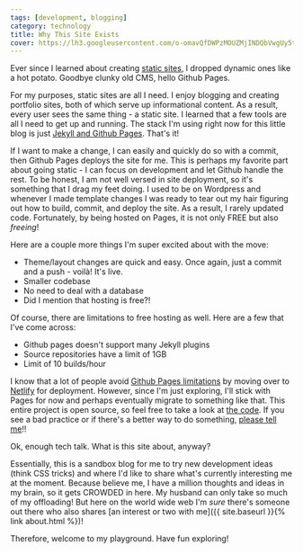 ```yaml
---
tags: [development, blogging]
category: technology
title: Why This Site Exists
cover: https://lh3.googleusercontent.com/o-omavQfDWPzMOUZMjINDQbVwgUy5t8L6QbngzpDaP67zoCFyrP44szWsztZEmkKL90U7CyXqh55aReJwmY1PmsfXNPxklScY6UwzorqXOZc1vDj51mAM5ic1Utaj1L_CUV0geBcSV24JAcv5MImJ2t_Igs4F6ZedtSzRMm9u4NCj24sBOLdWGCfJzzHzswE3wLYC61JyS0Fsiba5uWXG32MoNG82nY_eVzb5IWbBXeG-3oWfCTb27nMaCXHYdURDwZqop1gTsP5eps1FuU3ZXLt5_QvxrIRqoCjxfxmGjitpMnuXzwi_oDQg4-sOO2E-ha6sFkeiya1wagoi15OZny9Vko8OgtxkYGpu6UjaXYjil8ZGMZkgo5C6DhjQn5_0rc5iETgAdc6VejF7Co9UHIbf8vdAXCUd6ZM4b37L8EDncc4unJNUaMK59FotdQZb8fJ3ndTtogeEyH9oE2fNO81RAci7tDpRomqPOLj6pA8M90bznjH8zyZsYA2yvuvr58PX_eLwyS7AO1p4l7qj_bHHfUkr3Zx1Tr_xW9txh37VvxeKtkUXMHhBO4ZKJJd2-Ovsp9rn-1d5ggB5hU7FWuTiSmsh56F6RXiV8j-KjvKy3ZGgRqPlx_qHz0EIFQiGtRJWM2EHBy4oiaixnUx55srXM72JuZZyQu9jWTXTwDCvdsuls4pBDwBck22TgSOqTqvId3_aS3_nXVul4m82lfJhxi43I5kdcA9F12OX7GXC5pHEdK2eYs3=s984-no?authuser=0
---
```


Ever since I learned about creating [static sites](https://wpamelia.com/static-vs-dynamic-website/), I dropped dynamic ones like a hot potato. Goodbye clunky old CMS, hello Github Pages.

For my purposes, static sites are all I need. I enjoy blogging and creating portfolio sites, both of which serve up informational content. As a result, every user sees the same thing - a static site. I learned that a few tools are all I need to get up and running. The stack I'm using right now for this little blog is just [Jekyll and Github Pages](https://docs.github.com/en/github/working-with-github-pages/setting-up-a-github-pages-site-with-jekyll). That's it!

If I want to make a change, I can easily and quickly do so with a commit, then Github Pages deploys the site for me. This is perhaps my favorite part about going static - I can focus on development and let Github handle the rest. To be honest, I am not well versed in site deployment, so it's something that I drag my feet doing. I used to be on Wordpress and whenever I made template changes I was ready to tear out my hair figuring out how to build, commit, and deploy the site. As a result, I rarely updated code. Fortunately, by being hosted on Pages, it is not only FREE but also *freeing*!

Here are a couple more things I'm super excited about with the move:

- Theme/layout changes are quick and easy. Once again, just a commit and a push - voilà! It's live.
- Smaller codebase
- No need to deal with a database
- Did I mention that hosting is free?!

Of course, there are limitations to free hosting as well. Here are a few that I've come across:

- Github pages doesn't support many Jekyll plugins
- Source repositories have a limit of 1GB
- Limit of 10 builds/hour

I know that a lot of people avoid [Github Pages limitations](https://docs.github.com/en/github/working-with-github-pages/about-github-pages) by moving over to [Netlify](https://www.netlify.com/) for deployment. However, since I'm just exploring, I'll stick with Pages for now and perhaps eventually migrate to something like that. This entire project is open source, so feel free to take a look at [the code](https://github.com/jessicaliang721/jessicas-playground). If you see a bad practice or if there's a better way to do something, [please tell me](https://github.com/jessicaliang721/jessicas-playground/issues)!!

Ok, enough tech talk. What is this site about, anyway?

Essentially, this is a sandbox blog for me to try new development ideas (think CSS tricks) and where I'd like to share what's currently interesting me at the moment. Because believe me, I have a million thoughts and ideas in my brain, so it gets CROWDED in here. My husband can only take so much of my offloading! But here on the world wide web I'm *sure* there's someone out there who also shares [an interest or two with me]({{ site.baseurl }}{% link about.html %})!

Therefore, welcome to my playground. Have fun exploring!